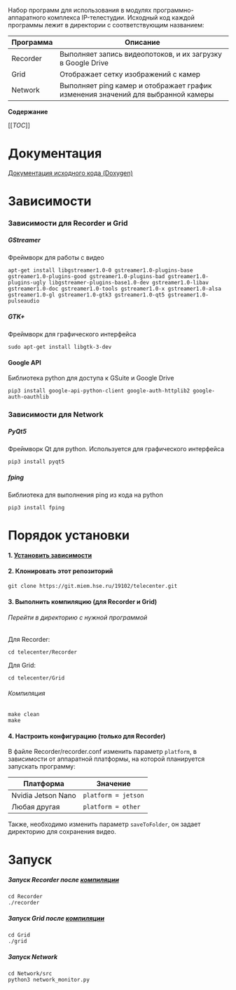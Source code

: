 Набор программ для использования в модулях программно-аппаратного комплекса IP-телестудии. Исходный код каждой программы лежит в директории с соответствующим названием:

| Программа | Описание |
| ------    | ------ |
| Recorder  | Выполняет запись видеопотоков, и их загрузку в Google Drive  |
| Grid      | Отображает сетку изображений с камер  | 
| Network    | Выполняет ping камер и отображает график изменения значений для выбранной камеры | 

**Содержание**

[[_TOC_]]

# Документация
[Документация исходного кода (Doxygen)](https://maden23.gitlab.io/telecenter)

# Зависимости
### Зависимости для Recorder и Grid
##### GStreamer
Фреймворк для работы с видео
````
apt-get install libgstreamer1.0-0 gstreamer1.0-plugins-base gstreamer1.0-plugins-good gstreamer1.0-plugins-bad gstreamer1.0-plugins-ugly libgstreamer-plugins-base1.0-dev gstreamer1.0-libav gstreamer1.0-doc gstreamer1.0-tools gstreamer1.0-x gstreamer1.0-alsa gstreamer1.0-gl gstreamer1.0-gtk3 gstreamer1.0-qt5 gstreamer1.0-pulseaudio
````

##### GTK+
Фреймворк для графического интерфейса
```
sudo apt-get install libgtk-3-dev
```

#### Google API
Библиотека python для доступа к GSuite и Google Drive
```
pip3 install google-api-python-client google-auth-httplib2 google-auth-oauthlib
```

### Зависимости для Network
##### PyQt5
Фреймворк Qt для python. Используется для графического интерфейса
```
pip3 install pyqt5
```

##### fping
Библиотека для выполнения ping из кода на python
```
pip3 install fping
```

# Порядок установки
####  1. [Установить зависимости](#зависимости)
####  2. Клонировать этот репозиторий

    git clone https://git.miem.hse.ru/19102/telecenter.git

####  3. Выполнить компиляцию (для Recorder и Grid)
###### Перейти в директорию с нужной программой
Для Recorder:
    
    cd telecenter/Recorder

Для Grid:

    cd telecenter/Grid

###### Компиляция
    make clean
    make

####  4. Настроить конфигурацию (только для Recorder)
В файле Recorder/recorder.conf изменить параметр `platform`, в зависимости от аппаратной платформы, на которой планируется запускать программу:

| Платформа | Значение |
| ------    | ------ |
| Nvidia Jetson Nano | `platform = jetson` |
| Любая другая | `platform = other` |

Также, необходимо изменить параметр `saveToFolder`, он задает директорию для сохранения видео.

# Запуск
##### Запуск Recorder после [компиляции](#4-выполнить-компиляцию-для-recorder-и-grid)
    cd Recorder
    ./recorder
##### Запуск Grid после [компиляции](#4-выполнить-компиляцию-для-recorder-и-grid)
    cd Grid
    ./grid
##### Запуск Network
    cd Network/src
    python3 network_monitor.py

